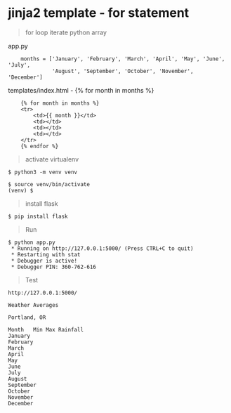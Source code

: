 # jinja2 template - for statement

> for loop iterate python array

app.py

```
    months = ['January', 'February', 'March', 'April', 'May', 'June', 'July',
              'August', 'September', 'October', 'November', 'December']
```

templates/index.html - {% for month in months %}

```
    {% for month in months %}
    <tr>
        <td>{{ month }}</td>
        <td></td>
        <td></td>
        <td></td>
    </tr>
    {% endfor %}
```

> activate virtualenv

```
$ python3 -m venv venv

$ source venv/bin/activate
(venv) $ 
```

> install flask

```
$ pip install flask
```

> Run

```
$ python app.py 
 * Running on http://127.0.0.1:5000/ (Press CTRL+C to quit)
 * Restarting with stat
 * Debugger is active!
 * Debugger PIN: 360-762-616
```

> Test

```
http://127.0.0.1:5000/

Weather Averages

Portland, OR

Month	Min	Max	Rainfall
January			
February			
March			
April			
May			
June			
July			
August			
September			
October			
November			
December			
```
